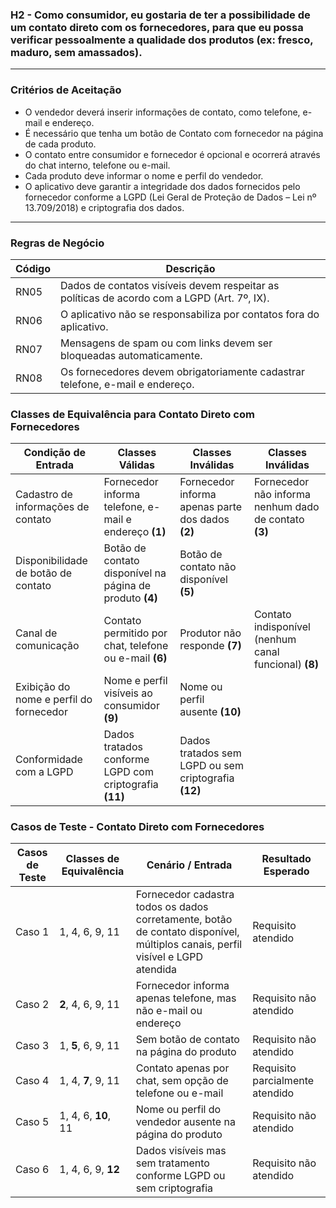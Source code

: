 ### H2 - Como **consumidor**, **eu gostaria de** ter a possibilidade de um contato direto com os fornecedores, **para que** eu possa verificar pessoalmente a qualidade dos produtos (ex: fresco, maduro, sem amassados).

---
### Critérios de Aceitação 

* O vendedor deverá inserir informações de contato, como telefone, e-mail e endereço.                                                                                         
* É necessário que tenha um botão de Contato com fornecedor na página de cada produto.                                                                                         
* O contato entre consumidor e fornecedor é opcional e ocorrerá através do chat interno, telefone ou e-mail.                                                                   
* Cada produto deve informar o nome e perfil do vendedor.                                                                                                                      
* O aplicativo deve garantir a integridade dos dados fornecidos pelo fornecedor conforme a LGPD (Lei Geral de Proteção de Dados – Lei nº 13.709/2018) e criptografia dos dados.
---

### Regras de Negócio 

| Código | Descrição |
|------- | --------- |
| RN05 | Dados de contatos visíveis devem respeitar as políticas de acordo com a LGPD (Art. 7º, IX). |
| RN06 | O aplicativo não se responsabiliza por contatos fora do aplicativo. |
| RN07 | Mensagens de spam ou com links devem ser bloqueadas automaticamente. |
| RN08 | Os fornecedores devem obrigatoriamente cadastrar telefone, e-mail e endereço. |

### Classes de Equivalência para Contato Direto com Fornecedores

| Condição de Entrada                                      | Classes Válidas                                          | Classes Inválidas                                  | Classes Inválidas                                       |
|----------------------------------------------------------|----------------------------------------------------------|------------------------------------------------------|-------------------------------------------------------|
| Cadastro de informações de contato                       | Fornecedor informa telefone, e-mail e endereço **(1)**   | Fornecedor informa apenas parte dos dados **(2)**    | Fornecedor não informa nenhum dado de contato **(3)** |
| Disponibilidade de botão de contato                      | Botão de contato disponível na página de produto **(4)** | Botão de contato não disponível **(5)**              |                                                       |
| Canal de comunicação                                     | Contato permitido por chat, telefone ou e-mail **(6)**   | Produtor não responde **(7)**                        | Contato indisponível (nenhum canal funcional) **(8)** |
| Exibição do nome e perfil do fornecedor                  | Nome e perfil visíveis ao consumidor **(9)**             | Nome ou perfil ausente **(10)**                      |                                                       |
| Conformidade com a LGPD                                  | Dados tratados conforme LGPD com criptografia **(11)**   | Dados tratados sem LGPD ou sem criptografia **(12)** |                                                       |

### Casos de Teste - Contato Direto com Fornecedores

| Casos de Teste | Classes de Equivalência      | Cenário / Entrada                                                                                                              | Resultado Esperado              |
|----------------|------------------------------|--------------------------------------------------------------------------------------------------------------------------------|---------------------------------|
| Caso 1         | 1, 4, 6, 9, 11               | Fornecedor cadastra todos os dados corretamente, botão de contato disponível, múltiplos canais, perfil visível e LGPD atendida | Requisito atendido              |
| Caso 2         | **2**, 4, 6, 9, 11           | Fornecedor informa apenas telefone, mas não e-mail ou endereço                                                                 | Requisito não atendido          |
| Caso 3         | 1, **5**, 6, 9, 11           | Sem botão de contato na página do produto                                                                                      | Requisito não atendido          |
| Caso 4         | 1, 4, **7**, 9, 11           | Contato apenas por chat, sem opção de telefone ou e-mail                                                                       | Requisito parcialmente atendido |
| Caso 5         | 1, 4, 6, **10**, 11          | Nome ou perfil do vendedor ausente na página do produto                                                                        | Requisito não atendido          |
| Caso 6         | 1, 4, 6, 9, **12**           | Dados visíveis mas sem tratamento conforme LGPD ou sem criptografia                                                            | Requisito não atendido          |

